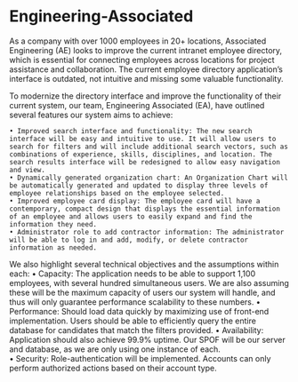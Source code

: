 # Engineering-Associated

As a company with over 1000 employees in 20+ locations, Associated Engineering (AE) looks to improve the current intranet employee directory, which is essential for connecting employees across locations for project assistance and collaboration. The current employee directory application’s interface is outdated, not intuitive and missing some valuable functionality. 

To modernize the directory interface and improve the functionality of their current system, our team, Engineering Associated (EA), have outlined several features our system aims to achieve:

    • Improved search interface and functionality: The new search interface will be easy and intuitive to use. It will allow users to search for filters and will include additional search vectors, such as combinations of experience, skills, disciplines, and location. The search results interface will be redesigned to allow easy navigation and view.
    • Dynamically generated organization chart: An Organization Chart will be automatically generated and updated to display three levels of employee relationships based on the employee selected. 
    • Improved employee card display: The employee card will have a contemporary, compact design that displays the essential information of an employee and allows users to easily expand and find the information they need.
    • Administrator role to add contractor information: The administrator will be able to log in and add, modify, or delete contractor information as needed.

We also highlight several technical objectives and the assumptions within each:
    • Capacity: The application needs to be able to support 1,100 employees, with several hundred simultaneous users. We are also assuming these will be the maximum capacity of users our system will handle, and thus will only guarantee performance scalability to these numbers.
    • Performance: Should load data quickly by maximizing use of front-end implementation. Users should be able to efficiently query the entire database for candidates that match the filters provided. 
    • Availability: Application should also achieve 99.9% uptime. Our SPOF will be our server and database, as we are only using one instance of each.  
    • Security: Role-authentication will be implemented. Accounts can only perform authorized actions based on their account type.
